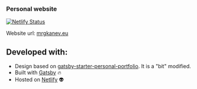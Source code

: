 ### Personal website

[![Netlify Status](https://api.netlify.com/api/v1/badges/ae75d8d9-2bc5-41fa-8df3-94bc239c7c33/deploy-status)](https://app.netlify.com/sites/mrgkanev/deploys)

Website url: [mrgkanev.eu](https://mrgkanev.eu)

## Developed with:

- Design based on [gatsby-starter-personal-portfolio](https://github.com/gmlunesa/gatsby-starter-personal-portfolio). It is a "bit" modified.
- Built with [Gatsby](https://www.gatsbyjs.com/) 🔥
- Hosted on [Netlify](https://www.netlify.com/) 👽
